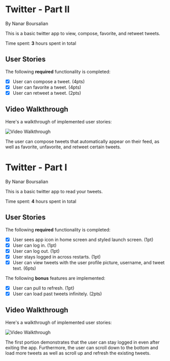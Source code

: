 # Twitter - Part II
By Nanar Boursalian

This is a basic twitter app to view, compose, favorite, and retweet tweets.

Time spent: **3** hours spent in total

## User Stories

The following **required** functionality is completed:

- [X] User can compose a tweet. (4pts)
- [X] User can favorite a tweet. (4pts)
- [X] User can retweet a tweet. (2pts)

## Video Walkthrough

Here's a walkthrough of implemented user stories:

<img src='http://g.recordit.co/JElbsyuR2N.gif' title='Twitter Part 2 Walkthrough' width='' alt='Video Walkthrough' />

The user can compose tweets that automatically appear on their feed, as well as favorite, unfavorite, and retweet certain tweets.


# Twitter - Part I
By Nanar Boursalian

This is a basic twitter app to read your tweets.

Time spent: **4** hours spent in total

## User Stories

The following **required** functionality is completed:

- [X] User sees app icon in home screen and styled launch screen. (1pt)
- [X] User can log in. (1pt)
- [X] User can log out. (1pt)
- [X] User stays logged in across restarts. (1pt)
- [X] User can view tweets with the user profile picture, username, and tweet text. (6pts)

The following **bonus** features are implemented:

- [X] User can pull to refresh. (1pt)
- [X] User can load past tweets infinitely. (2pts)

## Video Walkthrough

Here's a walkthrough of implemented user stories:

<img src='http://g.recordit.co/KsOZ4EdSUK.gif' title='Twitter Part 1 Walkthrough' width='' alt='Video Walkthrough' />

The first portion demonstrates that the user can stay logged in even after exiting the app. Furthermore, the user can scroll down to the bottom and load more tweets as well as scroll up and refresh the existing tweets. 
